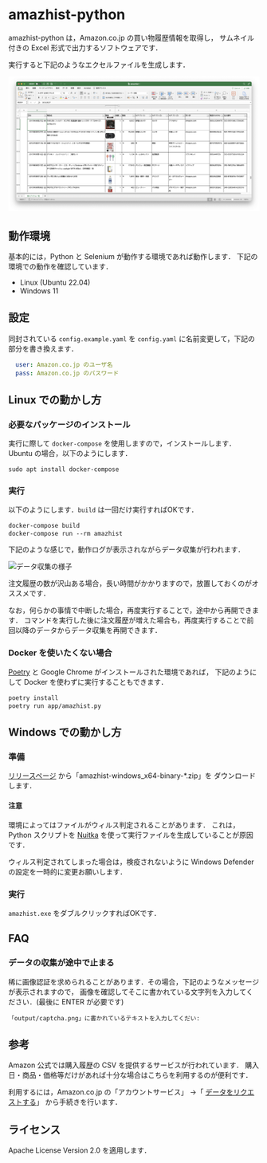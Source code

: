 # amazhist-python

amazhist-python は，Amazon.co.jp の買い物履歴情報を取得し，
サムネイル付きの Excel 形式で出力するソフトウェアです．

実行すると下記のようなエクセルファイルを生成します．

![生成サンプル](img/excel.png "生成サンプル")

## 動作環境

基本的には，Python と Selenium が動作する環境であれば動作します．
下記の環境での動作を確認しています．

- Linux (Ubuntu 22.04)
- Windows 11

## 設定

同封されている `config.example.yaml` を `config.yaml` に名前変更して，下記の部分を書き換えます．

```yaml:config.yaml
  user: Amazon.co.jp のユーザ名
  pass: Amazon.co.jp のパスワード
```
## Linux での動かし方

### 必要なパッケージのインストール

実行に際して `docker-compose` を使用しますので，インストールします．
Ubuntu の場合，以下のようにします．

```
sudo apt install docker-compose
```
### 実行

以下のようにします．`build` は一回だけ実行すればOKです．

```
docker-compose build
docker-compose run --rm amazhist
```

下記のような感じで，動作ログが表示されながらデータ収集が行われます．

![データ収集の様子](img/collect.gif "データ収集の様子")

注文履歴の数が沢山ある場合，長い時間がかかりますので，放置しておくのがオススメです．

なお，何らかの事情で中断した場合，再度実行することで，途中から再開できます．
コマンドを実行した後に注文履歴が増えた場合も，再度実行することで前回以降のデータからデータ収集を再開できます．

### Docker を使いたくない場合

[Poetry](https://python-poetry.org/) と Google Chrome がインストールされた環境であれば，
下記のようにして Docker を使わずに実行することもできます．

```
poetry install
poetry run app/amazhist.py
```

## Windows での動かし方

### 準備

[リリースページ](https://github.com/kimata/amazhist-python/releases) から「amazhist-windows_x64-binary-*.zip」を
ダウンロードします．

#### 注意

環境によってはファイルがウィルス判定されることがあります．
これは，Python スクリプトを [Nuitka](https://nuitka.net/) を使って実行ファイルを生成していることが原因です．

ウィルス判定されてしまった場合は，検疫されないように Windows Defender の設定を一時的に変更お願いします．

### 実行

`amazhist.exe` をダブルクリックすればOKです．

## FAQ

### データの収集が途中で止まる

稀に画像認証を求められることがあります．その場合，下記のようなメッセージが表示されますので，
画像を確認してそこに書かれている文字列を入力してください．(最後に ENTER が必要です)

```
「output/captcha.png」に書かれているテキストを入力してくだい:
```

## 参考

Amazon 公式では購入履歴の CSV を提供するサービスが行われています．
購入日・商品・価格等だけがあれば十分な場合はこちらを利用するのが便利です．

利用するには，Amazon.co.jp の「アカウントサービス」 →「 [データをリクエストする](https://www.amazon.co.jp/hz/privacy-central/data-requests/preview.html)」
から手続きを行います．

## ライセンス

Apache License Version 2.0 を適用します．
